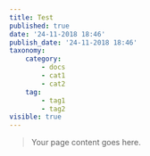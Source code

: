 ```yaml
---
title: Test
published: true
date: '24-11-2018 18:46'
publish_date: '24-11-2018 18:46'
taxonomy:
    category:
        - docs
        - cat1
        - cat2
    tag:
        - tag1
        - tag2
visible: true
---
```


> Your page content goes here.